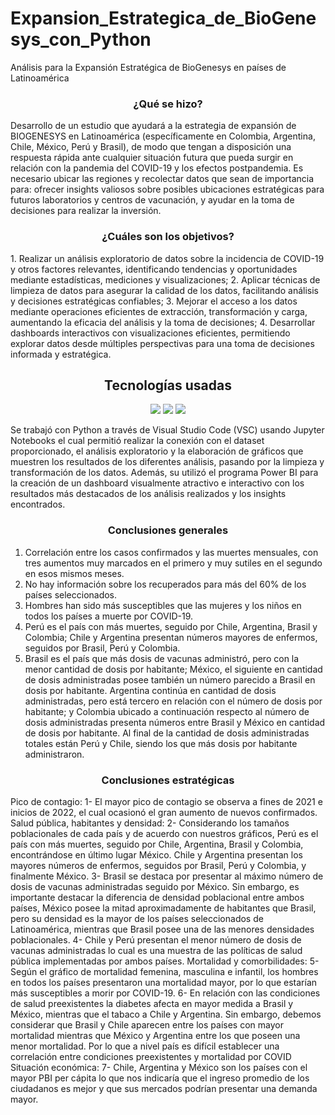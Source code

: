 # Expansion_Estrategica_de_BioGenesys_con_Python
Análisis para la Expansión Estratégica de BioGenesys en países de Latinoamérica

<h3 align="center">¿Qué se hizo?</h3>
Desarrollo de un estudio que ayudará a la estrategia de expansión de BIOGENESYS en Latinoamérica (específicamente en Colombia, Argentina, Chile, México, Perú y Brasil), de modo que tengan a disposición una respuesta rápida ante cualquier situación futura que pueda surgir en relación con la pandemia del COVID-19 y los efectos postpandemia. Es necesario ubicar las regiones y recolectar datos que sean de importancia para: ofrecer insights valiosos sobre posibles ubicaciones estratégicas para futuros laboratorios y centros de vacunación, y ayudar en la toma de decisiones para realizar la inversión. 

<h3 align="center">¿Cuáles son los objetivos?</h3>
1. Realizar un análisis exploratorio de datos sobre la incidencia de COVID-19 y otros factores relevantes, identificando tendencias y oportunidades mediante estadísticas, mediciones y visualizaciones; 
2. Aplicar técnicas de limpieza de datos para asegurar la calidad de los datos, facilitando análisis y decisiones estratégicas confiables; 
3. Mejorar el acceso a los datos mediante operaciones eficientes de extracción, transformación y carga, aumentando la eficacia del análisis y la toma de decisiones;
4. Desarrollar dashboards interactivos con visualizaciones eficientes, permitiendo explorar datos desde múltiples perspectivas para una toma de decisiones informada y estratégica.

## <h2 align="center"> Tecnologías usadas </h2>
<p align="center">
  <img src="https://img.shields.io/badge/Python-3776AB?style=for-the-badge&logo=python&logoColor=white" />
   <img src="https://img.shields.io/badge/Power%20BI-F2C811?style=for-the-badge&logo=powerbi&logoColor=black" />
   <img src="https://img.shields.io/badge/VS%20Code-007ACC?style=for-the-badge&logo=visualstudiocode&logoColor=white" />
</p>

Se trabajó con Python a través de Visual Studio Code (VSC) usando Jupyter Notebooks el cual permitió realizar la conexión con el dataset proporcionado, el análisis exploratorio y la elaboración de gráficos que muestren los resultados de los diferentes análisis, pasando por la limpieza y transformación de los datos. Además, su utilizó el programa Power BI para la creación de un dashboard visualmente atractivo e interactivo con los resultados más destacados de los análisis realizados y los insights encontrados.

<h3 align="center">Conclusiones generales</h3>

1. Correlación entre los casos confirmados y las muertes mensuales, con tres aumentos muy marcados en el primero y muy sutiles en el segundo en esos mismos meses.
2. No hay información sobre los recuperados para más del 60% de los países seleccionados.
3. Hombres han sido más susceptibles que las mujeres y los niños en todos los países a muerte por COVID-19.
4. Perú es el país con más muertes, seguido por Chile, Argentina, Brasil y Colombia; Chile y Argentina presentan números mayores de enfermos, seguidos por Brasil, Perú y Colombia.
5. Brasil es el país que más dosis de vacunas administró, pero con la menor cantidad de dosis por habitante; México, el siguiente en cantidad de dosis administradas posee también un número parecido a Brasil en dosis por habitante. Argentina continúa en cantidad de dosis administradas, pero está tercero en relación con el número de dosis por habitante; y Colombia ubicado a continuación respecto al número de dosis administradas presenta números entre Brasil y México en cantidad de dosis por habitante. Al final de la cantidad de dosis administradas totales están Perú y Chile, siendo los que más dosis por habitante administraron.


<h3 align="center">Conclusiones estratégicas</h3>
Pico de contagio:
1-	El mayor pico de contagio se observa a fines de 2021 e inicios de 2022, el cual ocasionó el gran aumento de nuevos confirmados. 
Salud pública, habitantes y densidad:
2-	Considerando los tamaños poblacionales de cada país y de acuerdo con nuestros gráficos, Perú es el país con más muertes, seguido por Chile, Argentina, Brasil y Colombia, encontrándose en último lugar México. Chile y Argentina presentan los mayores números de enfermos, seguidos por Brasil, Perú y Colombia, y finalmente México. 
3-	Brasil se destaca por presentar al máximo número de dosis de vacunas administradas seguido por México. Sin embargo, es importante destacar la diferencia de densidad poblacional entre ambos países, México posee la mitad aproximadamente de habitantes que Brasil, pero su densidad es la mayor de los países seleccionados de Latinoamérica, mientras que Brasil posee una de las menores densidades poblacionales. 
4-	Chile y Perú presentan el menor número de dosis de vacunas administradas lo cual es una muestra de las políticas de salud pública implementadas por ambos países. 
Mortalidad y comorbilidades: 
5-	Según el gráfico de mortalidad femenina, masculina e infantil, los hombres en todos los países presentaron una mortalidad mayor, por lo que estarían más susceptibles a morir por COVID-19. 
6-	En relación con las condiciones de salud preexistentes la diabetes afecta en mayor medida a Brasil y México, mientras que el tabaco a Chile y Argentina. Sin embargo, debemos considerar que Brasil y Chile aparecen entre los países con mayor mortalidad mientras que México y Argentina entre los que poseen una menor mortalidad. Por lo que a nivel país es difícil establecer una correlación entre condiciones preexistentes y mortalidad por COVID
Situación económica: 
7-	Chile, Argentina y México son los países con el mayor PBI per cápita lo que nos indicaría que el ingreso promedio de los ciudadanos es mejor y que sus mercados podrían presentar una demanda mayor. 

